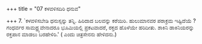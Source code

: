 +++
title = "07 ಕಳವಳಿಸದಿರಿ ಧನುವ"

+++
7. `ಕಳವಳಿಸಬೇಡಿ ಧನುಸ್ಸನ್ನು ತನ್ನಿ. ಹಿರಿದಾದ ಬಲವನ್ನು ಕರೆಯಿರಿ. ಹುಲುಮಾನವರ ಪರಾಕ್ರಮ ಇಷ್ಟಿದೆಯೆ ? ಗಂಧರ್ವರ ಸಾಮಥ್ರ್ಯವೇನಾದರೂ ಭೂಮಿಯಲ್ಲಿ ಪ್ರಕಟವಾದರೆ, ರಕ್ತದ ಹೊಳೆಯೇ ಹರಿದೀತು. ಶಾಕಿನಿ ಡಾಕಿನಿಯರನ್ನು ರಕ್ತಪಾನ ಮಾಡಲು ಬರಹೇಳಿರಿ.' ( ಎಂದು ಚಿತ್ರಸೇನನು ಹೇಳಿದನು.)